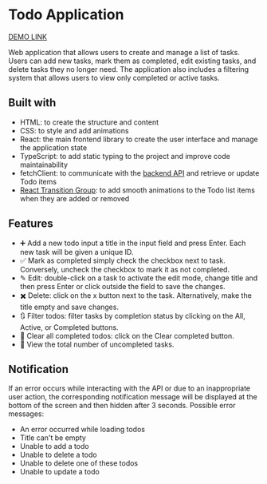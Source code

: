 # Todo Application
[DEMO LINK](https://sergey-lipikhin.github.io/react-todo-app/)

Web application that allows users to create and manage a list of tasks. Users can add new tasks, mark them as completed, edit existing tasks, and delete tasks they no longer need. The application also includes a filtering system that allows users to view only completed or active tasks.

## Built with

- HTML: to create the structure and content
- CSS: to style and add animations
- React: the main frontend library to create the user interface and manage the application state
- TypeScript: to add static typing to the project and improve code maintainability
- fetchClient: to communicate with the [backend API](https://mate-academy.github.io/fe-students-api) and retrieve or update Todo items
- [React Transition Group](https://reactcommunity.org/react-transition-group/transition-group): to add smooth animations to the Todo list items when they are added or removed

## Features

- ➕ Add a new todo input a title in the input field and press Enter. Each new task will be given a unique ID.
- ✅ Mark as completed simply check the checkbox next to task. Conversely, uncheck the checkbox to mark it as not completed.
- ✎ Edit: double-click on a task to activate the edit mode, change title and then press Enter or click outside the field to save the changes.
- ✖️ Delete: click on the x button next to the task. Alternatively, make the title empty and save changes.
- 🔃 Filter todos: filter tasks by completion status by clicking on the All, Active, or Completed buttons.
- 🧹 Clear all completed todos: click on the Clear completed button.
- :eyes: View the total number of uncompleted tasks.

## Notification

If an error occurs while interacting with the API or due to an inappropriate user action, the corresponding notification message will be displayed at the bottom of the screen and then hidden after 3 seconds.
Possible error messages:
- An error occurred while loading todos
- Title can't be empty
- Unable to add a todo
- Unable to delete a todo
- Unable to delete one of these todos
- Unable to update a todo
